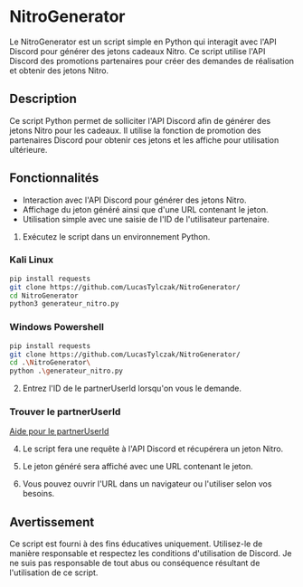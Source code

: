 # NitroGenerator

Le NitroGenerator est un script simple en Python qui interagit avec l'API Discord pour générer des jetons cadeaux Nitro. Ce script utilise l'API Discord des promotions partenaires pour créer des demandes de réalisation et obtenir des jetons Nitro.

## Description

Ce script Python permet de solliciter l'API Discord afin de générer des jetons Nitro pour les cadeaux. Il utilise la fonction de promotion des partenaires Discord pour obtenir ces jetons et les affiche pour utilisation ultérieure.

## Fonctionnalités

- Interaction avec l'API Discord pour générer des jetons Nitro.
- Affichage du jeton généré ainsi que d'une URL contenant le jeton.
- Utilisation simple avec une saisie de l'ID de l'utilisateur partenaire.

1. Exécutez le script dans un environnement Python.

### Kali Linux
```bash
pip install requests
git clone https://github.com/LucasTylczak/NitroGenerator/
cd NitroGenerator
python3 generateur_nitro.py
```
### Windows Powershell
```bash
pip install requests
git clone https://github.com/LucasTylczak/NitroGenerator/
cd .\NitroGenerator\
python .\generateur_nitro.py

```
2. Entrez l'ID de le partnerUserId lorsqu'on vous le demande.

### Trouver le partnerUserId
[Aide pour le partnerUserId](https://drive.google.com/file/d/1BGZqmuAbGrN6c43arhMngLd9mhrL4tgo/view?usp=sharing)

4. Le script fera une requête à l'API Discord et récupérera un jeton Nitro.

5. Le jeton généré sera affiché avec une URL contenant le jeton.

6. Vous pouvez ouvrir l'URL dans un navigateur ou l'utiliser selon vos besoins.

## Avertissement

Ce script est fourni à des fins éducatives uniquement. Utilisez-le de manière responsable et respectez les conditions d'utilisation de Discord. Je ne suis pas responsable de tout abus ou conséquence résultant de l'utilisation de ce script.
